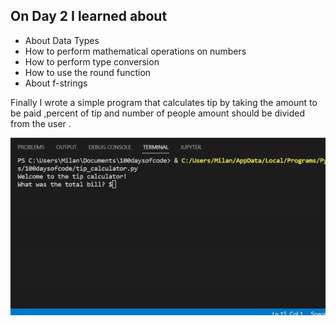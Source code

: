 ## On Day 2 I learned about 
- About Data Types
- How to perform mathematical operations on numbers
- How to perform type conversion
- How to use the round function
- About f-strings

Finally I wrote a simple program that calculates tip by taking the amount to be paid 
,percent of tip and number of people amount should be divided from the user .

![Tip Calulator](https://github.com/milandeepak/100DaysofCode/blob/17b5e4db7a478d812fc8bfb03c8779fec8c483fa/Day2/day2.gif)
